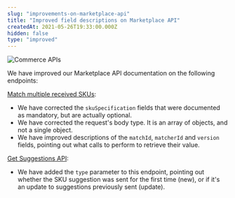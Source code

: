 ```yaml
---
slug: "improvements-on-marketplace-api"
title: "Improved field descriptions on Marketplace API"
createdAt: 2021-05-26T19:33:00.000Z
hidden: false
type: "improved"
---
```


![Commerce APIs](https://raw.githubusercontent.com/vtexdocs/dev-portal-content/main/images/improvements-on-marketplace-api-0.png)

We have improved our Marketplace API documentation on the following endpoints:

[Match multiple received SKUs](https://developers.vtex.com/vtex-rest-api/reference/match-received-skus-1#match-multiple-received-skus):

- We have corrected the `skuSpecification` fields that were documented as mandatory, but are actually optional.
- We have corrected the request's body type. It is an array of objects, and not a single object.
- We have improved descriptions of the `matchId`, `matcherId` and `version` fields, pointing out what calls to perform to retrieve their value.

[Get Suggestions API](https://developers.vtex.com/vtex-rest-api/reference/get-suggestions-1):

- We have added the `type` parameter to this endpoint, pointing out whether the SKU suggestion was sent for the first time (new), or if it's an update to suggestions previously sent (update).
